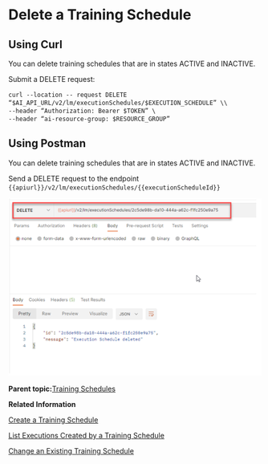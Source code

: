<!-- loio9dc25e11c3b64fc59621082679f0e01f -->

# Delete a Training Schedule



<a name="loio9dc25e11c3b64fc59621082679f0e01f__section_sfr_4wl_lwb"/>

## Using Curl

You can delete training schedules that are in states ACTIVE and INACTIVE.

Submit a DELETE request:

```
curl --location -- request DELETE “$AI_API_URL/v2/lm/executionSchedules/$EXECUTION_SCHEDULE” \\
--header “Authorization: Bearer $TOKEN” \
--header “ai-resource-group: $RESOURCE_GROUP”
```



<a name="loio9dc25e11c3b64fc59621082679f0e01f__section_m2r_4wl_lwb"/>

## Using Postman

You can delete training schedules that are in states ACTIVE and INACTIVE.

Send a DELETE request to the endpoint `{{apiurl}}/v2/lm/executionSchedules/{{executionScheduleId}}`

![](images/delete_1de7882.png)

**Parent topic:**[Training Schedules](training-schedules-2b702f8.md "")

**Related Information**  


[Create a Training Schedule](create-a-training-schedule-bd409a9.md "")

[List Executions Created by a Training Schedule](list-executions-created-by-a-training-schedule-2c1ecfb.md "")

[Change an Existing Training Schedule](change-an-existing-training-schedule-18caf4b.md "")


